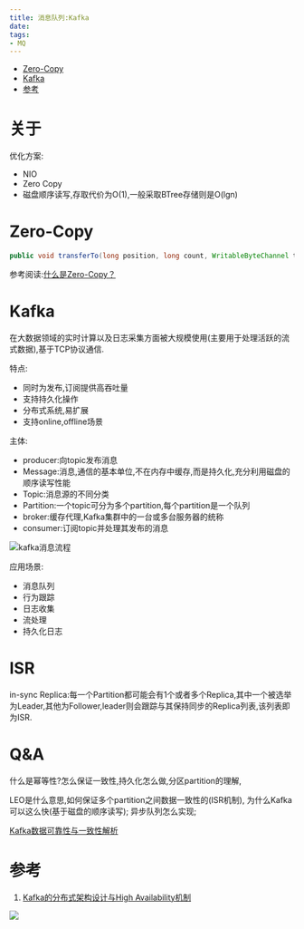 ```yaml
---
title: 消息队列:Kafka
date: 
tags:
- MQ
---
```

<!-- TOC -->

- [Zero-Copy](#zero-copy)
- [Kafka](#kafka)
- [参考](#参考)

<!-- /TOC -->

# 关于

优化方案:

* NIO
* Zero Copy
* 磁盘顺序读写,存取代价为O(1),一般采取BTree存储则是O(lgn)

# Zero-Copy

```java
public void transferTo(long position, long count, WritableByteChannel target);
```

参考阅读:[什么是Zero-Copy？](https://blog.csdn.net/u013256816/article/details/52589524)

# Kafka

在大数据领域的实时计算以及日志采集方面被大规模使用(主要用于处理活跃的流式数据),基于TCP协议通信.

特点:

* 同时为发布,订阅提供高吞吐量
* 支持持久化操作
* 分布式系统,易扩展
* 支持online,offline场景

主体:

* producer:向topic发布消息
* Message:消息,通信的基本单位,不在内存中缓存,而是持久化,充分利用磁盘的顺序读写性能
* Topic:消息源的不同分类
* Partition:一个topic可分为多个partition,每个partition是一个队列
* broker:缓存代理,Kafka集群中的一台或多台服务器的统称
* consumer:订阅topic并处理其发布的消息

![kafka消息流程](https://raw.githubusercontent.com/LuVx21/hexo/master/source/_posts/99.img/kafka_msg.png)

应用场景:

* 消息队列
* 行为跟踪
* 日志收集
* 流处理
* 持久化日志



# ISR

in-sync Replica:每一个Partition都可能会有1个或者多个Replica,其中一个被选举为Leader,其他为Follower,leader则会跟踪与其保持同步的Replica列表,该列表即为ISR.



# Q&A

什么是幂等性?怎么保证一致性,持久化怎么做,分区partition的理解,

LEO是什么意思,如何保证多个partition之间数据一致性的(ISR机制),
为什么Kafka可以这么快(基于磁盘的顺序读写);
异步队列怎么实现;

[Kafka数据可靠性与一致性解析](https://blog.csdn.net/lizhitao/article/details/52296102)

# 参考

1. [Kafka的分布式架构设计与High Availability机制](http://josh-persistence.iteye.com/blog/2234636)



[![](https://static.segmentfault.com/v-5b1df2a7/global/img/creativecommons-cc.svg)](https://creativecommons.org/licenses/by-nc-nd/4.0/)